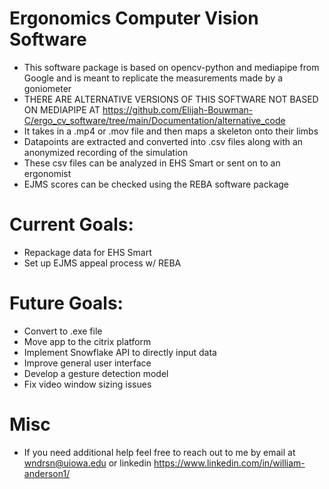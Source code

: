 # Ergonomics Computer Vision Software 

- This software package is based on opencv-python and mediapipe from Google and is meant to replicate the measurements made by a goniometer
- THERE ARE ALTERNATIVE VERSIONS OF THIS SOFTWARE NOT BASED ON MEDIAPIPE AT https://github.com/Elijah-Bouwman-C/ergo_cv_software/tree/main/Documentation/alternative_code
- It takes in a .mp4 or .mov file and then maps a skeleton onto their limbs
- Datapoints are extracted and converted into .csv files along with an anonymized recording of the simulation
- These csv files can be analyzed in EHS Smart or sent on to an ergonomist
- EJMS scores can be checked using the REBA software package
  
# Current Goals:
- Repackage data for EHS Smart
- Set up EJMS appeal process w/ REBA

# Future Goals:
- Convert to .exe file
- Move app to the citrix platform
- Implement Snowflake API to directly input data
- Improve general user interface
- Develop a gesture detection model
- Fix video window sizing issues

# Misc
- If you need additional help feel free to reach out to me by email at wndrsn@uiowa.edu or linkedin https://www.linkedin.com/in/william-anderson1/
